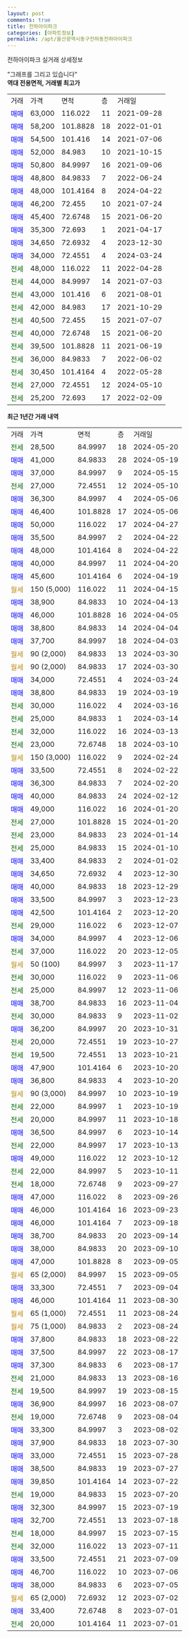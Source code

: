 ```yaml
---
layout: post
comments: true
title: 전하아이파크
categories: [아파트정보]
permalink: /apt/울산광역시동구전하동전하아이파크
---
```


전하아이파크 실거래 상세정보

<script type="text/javascript">
  google.charts.load('current', {'packages':['line', 'corechart']});
  google.charts.setOnLoadCallback(drawChart);

  function drawChart() {
    var data = new google.visualization.DataTable();
    data.addColumn('date', '거래일');
    data.addColumn('number', "매매");
    data.addColumn('number', "전세");
    data.addColumn('number', "전매");

    data.addRows([[new Date(Date.parse("2024-05-20")), null, 28500, null], [new Date(Date.parse("2024-05-19")), 41000, null, null], [new Date(Date.parse("2024-05-15")), 37000, null, null], [new Date(Date.parse("2024-05-10")), null, 27000, null], [new Date(Date.parse("2024-05-06")), 36300, null, null], [new Date(Date.parse("2024-05-06")), 46400, null, null], [new Date(Date.parse("2024-04-27")), 50000, null, null], [new Date(Date.parse("2024-04-22")), 35500, null, null], [new Date(Date.parse("2024-04-22")), 48000, null, null], [new Date(Date.parse("2024-04-20")), 40000, null, null], [new Date(Date.parse("2024-04-19")), 45600, null, null], [new Date(Date.parse("2024-04-15")), null, null, null], [new Date(Date.parse("2024-04-13")), 38900, null, null], [new Date(Date.parse("2024-04-05")), 46000, null, null], [new Date(Date.parse("2024-04-04")), 38800, null, null], [new Date(Date.parse("2024-04-03")), 37700, null, null], [new Date(Date.parse("2024-03-30")), null, null, null], [new Date(Date.parse("2024-03-30")), null, null, null], [new Date(Date.parse("2024-03-24")), 34000, null, null], [new Date(Date.parse("2024-03-19")), 38800, null, null], [new Date(Date.parse("2024-03-16")), null, 30000, null], [new Date(Date.parse("2024-03-14")), null, 25000, null], [new Date(Date.parse("2024-03-13")), null, 32000, null], [new Date(Date.parse("2024-03-10")), null, 23000, null], [new Date(Date.parse("2024-02-24")), null, null, null], [new Date(Date.parse("2024-02-22")), 33500, null, null], [new Date(Date.parse("2024-02-20")), 36300, null, null], [new Date(Date.parse("2024-02-12")), 40000, null, null], [new Date(Date.parse("2024-01-20")), 49000, null, null], [new Date(Date.parse("2024-01-20")), null, 27000, null], [new Date(Date.parse("2024-01-14")), null, 23000, null], [new Date(Date.parse("2024-01-10")), null, 25000, null], [new Date(Date.parse("2024-01-02")), 33400, null, null], [new Date(Date.parse("2023-12-30")), 34650, null, null], [new Date(Date.parse("2023-12-29")), 40000, null, null], [new Date(Date.parse("2023-12-23")), 33500, null, null], [new Date(Date.parse("2023-12-20")), 42500, null, null], [new Date(Date.parse("2023-12-07")), null, 29000, null], [new Date(Date.parse("2023-12-06")), 34000, null, null], [new Date(Date.parse("2023-12-05")), null, 37000, null], [new Date(Date.parse("2023-11-17")), null, null, null], [new Date(Date.parse("2023-11-06")), null, 30000, null], [new Date(Date.parse("2023-11-06")), null, 25000, null], [new Date(Date.parse("2023-11-04")), 38700, null, null], [new Date(Date.parse("2023-11-02")), null, 30000, null], [new Date(Date.parse("2023-10-31")), 36200, null, null], [new Date(Date.parse("2023-10-27")), null, 20000, null], [new Date(Date.parse("2023-10-21")), null, 19500, null], [new Date(Date.parse("2023-10-20")), 47900, null, null], [new Date(Date.parse("2023-10-20")), 36800, null, null], [new Date(Date.parse("2023-10-19")), null, null, null], [new Date(Date.parse("2023-10-19")), null, 22000, null], [new Date(Date.parse("2023-10-18")), null, 20000, null], [new Date(Date.parse("2023-10-14")), 36500, null, null], [new Date(Date.parse("2023-10-13")), null, 22000, null], [new Date(Date.parse("2023-10-12")), 49000, null, null], [new Date(Date.parse("2023-10-11")), null, 22000, null], [new Date(Date.parse("2023-09-27")), null, 18000, null], [new Date(Date.parse("2023-09-26")), 47000, null, null], [new Date(Date.parse("2023-09-23")), 46000, null, null], [new Date(Date.parse("2023-09-18")), 46000, null, null], [new Date(Date.parse("2023-09-14")), 38700, null, null], [new Date(Date.parse("2023-09-10")), 38000, null, null], [new Date(Date.parse("2023-09-05")), 47000, null, null], [new Date(Date.parse("2023-09-05")), null, null, null], [new Date(Date.parse("2023-09-04")), 33300, null, null], [new Date(Date.parse("2023-08-30")), 46000, null, null], [new Date(Date.parse("2023-08-24")), null, null, null], [new Date(Date.parse("2023-08-24")), null, null, null], [new Date(Date.parse("2023-08-22")), 37800, null, null], [new Date(Date.parse("2023-08-17")), 37500, null, null], [new Date(Date.parse("2023-08-17")), 37300, null, null], [new Date(Date.parse("2023-08-16")), null, 21000, null], [new Date(Date.parse("2023-08-15")), null, 19500, null], [new Date(Date.parse("2023-08-07")), 36900, null, null], [new Date(Date.parse("2023-08-04")), null, 19000, null], [new Date(Date.parse("2023-08-02")), 33300, null, null], [new Date(Date.parse("2023-07-30")), 37900, null, null], [new Date(Date.parse("2023-07-28")), 33000, null, null], [new Date(Date.parse("2023-07-27")), 38500, null, null], [new Date(Date.parse("2023-07-22")), 39850, null, null], [new Date(Date.parse("2023-07-20")), null, 19000, null], [new Date(Date.parse("2023-07-19")), 32300, null, null], [new Date(Date.parse("2023-07-18")), 32700, null, null], [new Date(Date.parse("2023-07-15")), null, 18000, null], [new Date(Date.parse("2023-07-11")), null, 32000, null], [new Date(Date.parse("2023-07-09")), 33500, null, null], [new Date(Date.parse("2023-07-06")), 46700, null, null], [new Date(Date.parse("2023-07-05")), 38000, null, null], [new Date(Date.parse("2023-07-02")), null, null, null], [new Date(Date.parse("2023-07-01")), 33400, null, null], [new Date(Date.parse("2023-07-01")), null, 20000, null]]);

    var options = {
      hAxis: {
        format: 'yyyy/MM/dd'
      },    
      lineWidth: 0,
      pointsVisible: true,    
      title: '최근 1년간 유형별 실거래가 분포',
      legend: { position: 'bottom' }
    };

    var formatter = new google.visualization.NumberFormat({pattern:'###,###'} );
    formatter.format(data, 1);
    formatter.format(data, 2);
    
    setTimeout(function() {
        var chart = new google.visualization.LineChart(document.getElementById('columnchart_material'));
        chart.draw(data, (options));
        document.getElementById('loading').style.display = 'none';
    }, 200);
  }
</script>


<div id="loading" style="z-index:20; display: block; margin-left: 0px">"그래프를 그리고 있습니다"</div>
<div id="columnchart_material" style="width: 95%; margin-left: 0px; display: block"></div>
<!-- contents start -->
<b>역대 전용면적, 거래별 최고가</b>
<table class="sortable">
    <tr>
      <td>거래</td>
      <td>가격</td>
      <td>면적</td>
      <td>층</td>
      <td>거래일</td>
    </tr>
        <tr>
          <td><a style="color: blue">매매</a></td>
          <td>63,000</td>
          <td>116.022</td>
          <td>11</td>
          <td>2021-09-28</td>
        </tr>            <tr>
          <td><a style="color: blue">매매</a></td>
          <td>58,200</td>
          <td>101.8828</td>
          <td>18</td>
          <td>2022-01-01</td>
        </tr>            <tr>
          <td><a style="color: blue">매매</a></td>
          <td>54,500</td>
          <td>101.416</td>
          <td>14</td>
          <td>2021-07-06</td>
        </tr>            <tr>
          <td><a style="color: blue">매매</a></td>
          <td>52,000</td>
          <td>84.983</td>
          <td>10</td>
          <td>2021-10-15</td>
        </tr>            <tr>
          <td><a style="color: blue">매매</a></td>
          <td>50,800</td>
          <td>84.9997</td>
          <td>16</td>
          <td>2021-09-06</td>
        </tr>            <tr>
          <td><a style="color: blue">매매</a></td>
          <td>48,800</td>
          <td>84.9833</td>
          <td>7</td>
          <td>2022-06-24</td>
        </tr>            <tr>
          <td><a style="color: blue">매매</a></td>
          <td>48,000</td>
          <td>101.4164</td>
          <td>8</td>
          <td>2024-04-22</td>
        </tr>            <tr>
          <td><a style="color: blue">매매</a></td>
          <td>46,200</td>
          <td>72.455</td>
          <td>10</td>
          <td>2021-07-24</td>
        </tr>            <tr>
          <td><a style="color: blue">매매</a></td>
          <td>45,400</td>
          <td>72.6748</td>
          <td>15</td>
          <td>2021-06-20</td>
        </tr>            <tr>
          <td><a style="color: blue">매매</a></td>
          <td>35,300</td>
          <td>72.693</td>
          <td>1</td>
          <td>2021-04-17</td>
        </tr>            <tr>
          <td><a style="color: blue">매매</a></td>
          <td>34,650</td>
          <td>72.6932</td>
          <td>4</td>
          <td>2023-12-30</td>
        </tr>            <tr>
          <td><a style="color: blue">매매</a></td>
          <td>34,000</td>
          <td>72.4551</td>
          <td>4</td>
          <td>2024-03-24</td>
        </tr>        
        <tr>
              <td><a style="color: darkgreen">전세</a></td>
              <td>48,000</td>
              <td>116.022</td>
              <td>11</td>
              <td>2022-04-28</td>
            </tr>            <tr>
              <td><a style="color: darkgreen">전세</a></td>
              <td>44,000</td>
              <td>84.9997</td>
              <td>14</td>
              <td>2021-07-03</td>
            </tr>            <tr>
              <td><a style="color: darkgreen">전세</a></td>
              <td>43,000</td>
              <td>101.416</td>
              <td>6</td>
              <td>2021-08-01</td>
            </tr>            <tr>
              <td><a style="color: darkgreen">전세</a></td>
              <td>42,000</td>
              <td>84.983</td>
              <td>17</td>
              <td>2021-10-29</td>
            </tr>            <tr>
              <td><a style="color: darkgreen">전세</a></td>
              <td>40,500</td>
              <td>72.455</td>
              <td>15</td>
              <td>2021-07-07</td>
            </tr>            <tr>
              <td><a style="color: darkgreen">전세</a></td>
              <td>40,000</td>
              <td>72.6748</td>
              <td>15</td>
              <td>2021-06-20</td>
            </tr>            <tr>
              <td><a style="color: darkgreen">전세</a></td>
              <td>39,500</td>
              <td>101.8828</td>
              <td>11</td>
              <td>2021-06-19</td>
            </tr>            <tr>
              <td><a style="color: darkgreen">전세</a></td>
              <td>36,000</td>
              <td>84.9833</td>
              <td>7</td>
              <td>2022-06-02</td>
            </tr>            <tr>
              <td><a style="color: darkgreen">전세</a></td>
              <td>30,450</td>
              <td>101.4164</td>
              <td>4</td>
              <td>2022-05-28</td>
            </tr>            <tr>
              <td><a style="color: darkgreen">전세</a></td>
              <td>27,000</td>
              <td>72.4551</td>
              <td>12</td>
              <td>2024-05-10</td>
            </tr>            <tr>
              <td><a style="color: darkgreen">전세</a></td>
              <td>25,200</td>
              <td>72.693</td>
              <td>17</td>
              <td>2022-02-09</td>
            </tr>        
    
</table>

<b>최근 1년간 거래 내역</b>

<table class="sortable">
    <tr>
      <td>거래</td>
      <td>가격</td>
      <td>면적</td>
      <td>층</td>
      <td>거래일</td>
    </tr>
    <tr>
      <td><a style="color: darkgreen">전세</a></td>
      <td>28,500</td>
      <td>84.9997</td>
      <td>18</td>
      <td>2024-05-20</td>
    </tr>          <tr>
      <td><a style="color: blue">매매</a></td>
      <td>41,000</td>
      <td>84.9833</td>
      <td>28</td>
      <td>2024-05-19</td>
    </tr>          <tr>
      <td><a style="color: blue">매매</a></td>
      <td>37,000</td>
      <td>84.9997</td>
      <td>9</td>
      <td>2024-05-15</td>
    </tr>          <tr>
      <td><a style="color: darkgreen">전세</a></td>
      <td>27,000</td>
      <td>72.4551</td>
      <td>12</td>
      <td>2024-05-10</td>
    </tr>          <tr>
      <td><a style="color: blue">매매</a></td>
      <td>36,300</td>
      <td>84.9997</td>
      <td>4</td>
      <td>2024-05-06</td>
    </tr>          <tr>
      <td><a style="color: blue">매매</a></td>
      <td>46,400</td>
      <td>101.8828</td>
      <td>17</td>
      <td>2024-05-06</td>
    </tr>          <tr>
      <td><a style="color: blue">매매</a></td>
      <td>50,000</td>
      <td>116.022</td>
      <td>17</td>
      <td>2024-04-27</td>
    </tr>          <tr>
      <td><a style="color: blue">매매</a></td>
      <td>35,500</td>
      <td>84.9997</td>
      <td>2</td>
      <td>2024-04-22</td>
    </tr>          <tr>
      <td><a style="color: blue">매매</a></td>
      <td>48,000</td>
      <td>101.4164</td>
      <td>8</td>
      <td>2024-04-22</td>
    </tr>          <tr>
      <td><a style="color: blue">매매</a></td>
      <td>40,000</td>
      <td>84.9997</td>
      <td>11</td>
      <td>2024-04-20</td>
    </tr>          <tr>
      <td><a style="color: blue">매매</a></td>
      <td>45,600</td>
      <td>101.4164</td>
      <td>6</td>
      <td>2024-04-19</td>
    </tr>          <tr>
      <td><a style="color: darkgoldenrod">월세</a></td>
      <td>150 (5,000)</td>
      <td>116.022</td>
      <td>11</td>
      <td>2024-04-15</td>
    </tr>          <tr>
      <td><a style="color: blue">매매</a></td>
      <td>38,900</td>
      <td>84.9833</td>
      <td>10</td>
      <td>2024-04-13</td>
    </tr>          <tr>
      <td><a style="color: blue">매매</a></td>
      <td>46,000</td>
      <td>101.8828</td>
      <td>16</td>
      <td>2024-04-05</td>
    </tr>          <tr>
      <td><a style="color: blue">매매</a></td>
      <td>38,800</td>
      <td>84.9833</td>
      <td>14</td>
      <td>2024-04-04</td>
    </tr>          <tr>
      <td><a style="color: blue">매매</a></td>
      <td>37,700</td>
      <td>84.9997</td>
      <td>18</td>
      <td>2024-04-03</td>
    </tr>          <tr>
      <td><a style="color: darkgoldenrod">월세</a></td>
      <td>90 (2,000)</td>
      <td>84.9833</td>
      <td>13</td>
      <td>2024-03-30</td>
    </tr>          <tr>
      <td><a style="color: darkgoldenrod">월세</a></td>
      <td>90 (2,000)</td>
      <td>84.9833</td>
      <td>17</td>
      <td>2024-03-30</td>
    </tr>          <tr>
      <td><a style="color: blue">매매</a></td>
      <td>34,000</td>
      <td>72.4551</td>
      <td>4</td>
      <td>2024-03-24</td>
    </tr>          <tr>
      <td><a style="color: blue">매매</a></td>
      <td>38,800</td>
      <td>84.9833</td>
      <td>19</td>
      <td>2024-03-19</td>
    </tr>          <tr>
      <td><a style="color: darkgreen">전세</a></td>
      <td>30,000</td>
      <td>116.022</td>
      <td>4</td>
      <td>2024-03-16</td>
    </tr>          <tr>
      <td><a style="color: darkgreen">전세</a></td>
      <td>25,000</td>
      <td>84.9833</td>
      <td>1</td>
      <td>2024-03-14</td>
    </tr>          <tr>
      <td><a style="color: darkgreen">전세</a></td>
      <td>32,000</td>
      <td>116.022</td>
      <td>16</td>
      <td>2024-03-13</td>
    </tr>          <tr>
      <td><a style="color: darkgreen">전세</a></td>
      <td>23,000</td>
      <td>72.6748</td>
      <td>18</td>
      <td>2024-03-10</td>
    </tr>          <tr>
      <td><a style="color: darkgoldenrod">월세</a></td>
      <td>150 (3,000)</td>
      <td>116.022</td>
      <td>9</td>
      <td>2024-02-24</td>
    </tr>          <tr>
      <td><a style="color: blue">매매</a></td>
      <td>33,500</td>
      <td>72.4551</td>
      <td>8</td>
      <td>2024-02-22</td>
    </tr>          <tr>
      <td><a style="color: blue">매매</a></td>
      <td>36,300</td>
      <td>84.9833</td>
      <td>7</td>
      <td>2024-02-20</td>
    </tr>          <tr>
      <td><a style="color: blue">매매</a></td>
      <td>40,000</td>
      <td>84.9833</td>
      <td>24</td>
      <td>2024-02-12</td>
    </tr>          <tr>
      <td><a style="color: blue">매매</a></td>
      <td>49,000</td>
      <td>116.022</td>
      <td>16</td>
      <td>2024-01-20</td>
    </tr>          <tr>
      <td><a style="color: darkgreen">전세</a></td>
      <td>27,000</td>
      <td>101.8828</td>
      <td>15</td>
      <td>2024-01-20</td>
    </tr>          <tr>
      <td><a style="color: darkgreen">전세</a></td>
      <td>23,000</td>
      <td>84.9833</td>
      <td>23</td>
      <td>2024-01-14</td>
    </tr>          <tr>
      <td><a style="color: darkgreen">전세</a></td>
      <td>25,000</td>
      <td>84.9833</td>
      <td>15</td>
      <td>2024-01-10</td>
    </tr>          <tr>
      <td><a style="color: blue">매매</a></td>
      <td>33,400</td>
      <td>84.9833</td>
      <td>2</td>
      <td>2024-01-02</td>
    </tr>          <tr>
      <td><a style="color: blue">매매</a></td>
      <td>34,650</td>
      <td>72.6932</td>
      <td>4</td>
      <td>2023-12-30</td>
    </tr>          <tr>
      <td><a style="color: blue">매매</a></td>
      <td>40,000</td>
      <td>84.9833</td>
      <td>18</td>
      <td>2023-12-29</td>
    </tr>          <tr>
      <td><a style="color: blue">매매</a></td>
      <td>33,500</td>
      <td>84.9997</td>
      <td>3</td>
      <td>2023-12-23</td>
    </tr>          <tr>
      <td><a style="color: blue">매매</a></td>
      <td>42,500</td>
      <td>101.4164</td>
      <td>2</td>
      <td>2023-12-20</td>
    </tr>          <tr>
      <td><a style="color: darkgreen">전세</a></td>
      <td>29,000</td>
      <td>116.022</td>
      <td>6</td>
      <td>2023-12-07</td>
    </tr>          <tr>
      <td><a style="color: blue">매매</a></td>
      <td>34,000</td>
      <td>84.9997</td>
      <td>4</td>
      <td>2023-12-06</td>
    </tr>          <tr>
      <td><a style="color: darkgreen">전세</a></td>
      <td>37,000</td>
      <td>116.022</td>
      <td>20</td>
      <td>2023-12-05</td>
    </tr>          <tr>
      <td><a style="color: darkgoldenrod">월세</a></td>
      <td>50 (100)</td>
      <td>84.9997</td>
      <td>3</td>
      <td>2023-11-17</td>
    </tr>          <tr>
      <td><a style="color: darkgreen">전세</a></td>
      <td>30,000</td>
      <td>116.022</td>
      <td>9</td>
      <td>2023-11-06</td>
    </tr>          <tr>
      <td><a style="color: darkgreen">전세</a></td>
      <td>25,000</td>
      <td>84.9997</td>
      <td>12</td>
      <td>2023-11-06</td>
    </tr>          <tr>
      <td><a style="color: blue">매매</a></td>
      <td>38,700</td>
      <td>84.9833</td>
      <td>16</td>
      <td>2023-11-04</td>
    </tr>          <tr>
      <td><a style="color: darkgreen">전세</a></td>
      <td>30,000</td>
      <td>84.9833</td>
      <td>9</td>
      <td>2023-11-02</td>
    </tr>          <tr>
      <td><a style="color: blue">매매</a></td>
      <td>36,200</td>
      <td>84.9997</td>
      <td>20</td>
      <td>2023-10-31</td>
    </tr>          <tr>
      <td><a style="color: darkgreen">전세</a></td>
      <td>20,000</td>
      <td>72.4551</td>
      <td>19</td>
      <td>2023-10-27</td>
    </tr>          <tr>
      <td><a style="color: darkgreen">전세</a></td>
      <td>19,500</td>
      <td>72.4551</td>
      <td>13</td>
      <td>2023-10-21</td>
    </tr>          <tr>
      <td><a style="color: blue">매매</a></td>
      <td>47,900</td>
      <td>101.4164</td>
      <td>6</td>
      <td>2023-10-20</td>
    </tr>          <tr>
      <td><a style="color: blue">매매</a></td>
      <td>36,800</td>
      <td>84.9833</td>
      <td>4</td>
      <td>2023-10-20</td>
    </tr>          <tr>
      <td><a style="color: darkgoldenrod">월세</a></td>
      <td>90 (3,000)</td>
      <td>84.9997</td>
      <td>10</td>
      <td>2023-10-19</td>
    </tr>          <tr>
      <td><a style="color: darkgreen">전세</a></td>
      <td>22,000</td>
      <td>84.9997</td>
      <td>1</td>
      <td>2023-10-19</td>
    </tr>          <tr>
      <td><a style="color: darkgreen">전세</a></td>
      <td>20,000</td>
      <td>84.9997</td>
      <td>11</td>
      <td>2023-10-18</td>
    </tr>          <tr>
      <td><a style="color: blue">매매</a></td>
      <td>36,500</td>
      <td>84.9997</td>
      <td>6</td>
      <td>2023-10-14</td>
    </tr>          <tr>
      <td><a style="color: darkgreen">전세</a></td>
      <td>22,000</td>
      <td>84.9997</td>
      <td>17</td>
      <td>2023-10-13</td>
    </tr>          <tr>
      <td><a style="color: blue">매매</a></td>
      <td>49,000</td>
      <td>116.022</td>
      <td>12</td>
      <td>2023-10-12</td>
    </tr>          <tr>
      <td><a style="color: darkgreen">전세</a></td>
      <td>22,000</td>
      <td>84.9997</td>
      <td>5</td>
      <td>2023-10-11</td>
    </tr>          <tr>
      <td><a style="color: darkgreen">전세</a></td>
      <td>18,000</td>
      <td>72.6748</td>
      <td>9</td>
      <td>2023-09-27</td>
    </tr>          <tr>
      <td><a style="color: blue">매매</a></td>
      <td>47,000</td>
      <td>116.022</td>
      <td>8</td>
      <td>2023-09-26</td>
    </tr>          <tr>
      <td><a style="color: blue">매매</a></td>
      <td>46,000</td>
      <td>101.4164</td>
      <td>16</td>
      <td>2023-09-23</td>
    </tr>          <tr>
      <td><a style="color: blue">매매</a></td>
      <td>46,000</td>
      <td>101.4164</td>
      <td>7</td>
      <td>2023-09-18</td>
    </tr>          <tr>
      <td><a style="color: blue">매매</a></td>
      <td>38,700</td>
      <td>84.9833</td>
      <td>20</td>
      <td>2023-09-14</td>
    </tr>          <tr>
      <td><a style="color: blue">매매</a></td>
      <td>38,000</td>
      <td>84.9833</td>
      <td>20</td>
      <td>2023-09-10</td>
    </tr>          <tr>
      <td><a style="color: blue">매매</a></td>
      <td>47,000</td>
      <td>101.8828</td>
      <td>8</td>
      <td>2023-09-05</td>
    </tr>          <tr>
      <td><a style="color: darkgoldenrod">월세</a></td>
      <td>65 (2,000)</td>
      <td>84.9997</td>
      <td>15</td>
      <td>2023-09-05</td>
    </tr>          <tr>
      <td><a style="color: blue">매매</a></td>
      <td>33,300</td>
      <td>72.4551</td>
      <td>7</td>
      <td>2023-09-04</td>
    </tr>          <tr>
      <td><a style="color: blue">매매</a></td>
      <td>46,000</td>
      <td>101.4164</td>
      <td>11</td>
      <td>2023-08-30</td>
    </tr>          <tr>
      <td><a style="color: darkgoldenrod">월세</a></td>
      <td>65 (1,000)</td>
      <td>72.4551</td>
      <td>11</td>
      <td>2023-08-24</td>
    </tr>          <tr>
      <td><a style="color: darkgoldenrod">월세</a></td>
      <td>75 (1,000)</td>
      <td>84.9833</td>
      <td>2</td>
      <td>2023-08-24</td>
    </tr>          <tr>
      <td><a style="color: blue">매매</a></td>
      <td>37,800</td>
      <td>84.9833</td>
      <td>18</td>
      <td>2023-08-22</td>
    </tr>          <tr>
      <td><a style="color: blue">매매</a></td>
      <td>37,500</td>
      <td>84.9997</td>
      <td>22</td>
      <td>2023-08-17</td>
    </tr>          <tr>
      <td><a style="color: blue">매매</a></td>
      <td>37,300</td>
      <td>84.9833</td>
      <td>6</td>
      <td>2023-08-17</td>
    </tr>          <tr>
      <td><a style="color: darkgreen">전세</a></td>
      <td>21,000</td>
      <td>84.9833</td>
      <td>13</td>
      <td>2023-08-16</td>
    </tr>          <tr>
      <td><a style="color: darkgreen">전세</a></td>
      <td>19,500</td>
      <td>84.9997</td>
      <td>19</td>
      <td>2023-08-15</td>
    </tr>          <tr>
      <td><a style="color: blue">매매</a></td>
      <td>36,900</td>
      <td>84.9997</td>
      <td>16</td>
      <td>2023-08-07</td>
    </tr>          <tr>
      <td><a style="color: darkgreen">전세</a></td>
      <td>19,000</td>
      <td>72.6748</td>
      <td>9</td>
      <td>2023-08-04</td>
    </tr>          <tr>
      <td><a style="color: blue">매매</a></td>
      <td>33,300</td>
      <td>84.9997</td>
      <td>3</td>
      <td>2023-08-02</td>
    </tr>          <tr>
      <td><a style="color: blue">매매</a></td>
      <td>37,900</td>
      <td>84.9833</td>
      <td>18</td>
      <td>2023-07-30</td>
    </tr>          <tr>
      <td><a style="color: blue">매매</a></td>
      <td>33,000</td>
      <td>72.4551</td>
      <td>15</td>
      <td>2023-07-28</td>
    </tr>          <tr>
      <td><a style="color: blue">매매</a></td>
      <td>38,500</td>
      <td>84.9833</td>
      <td>19</td>
      <td>2023-07-27</td>
    </tr>          <tr>
      <td><a style="color: blue">매매</a></td>
      <td>39,850</td>
      <td>101.4164</td>
      <td>14</td>
      <td>2023-07-22</td>
    </tr>          <tr>
      <td><a style="color: darkgreen">전세</a></td>
      <td>19,000</td>
      <td>84.9833</td>
      <td>15</td>
      <td>2023-07-20</td>
    </tr>          <tr>
      <td><a style="color: blue">매매</a></td>
      <td>32,300</td>
      <td>84.9997</td>
      <td>15</td>
      <td>2023-07-19</td>
    </tr>          <tr>
      <td><a style="color: blue">매매</a></td>
      <td>32,700</td>
      <td>72.4551</td>
      <td>13</td>
      <td>2023-07-18</td>
    </tr>          <tr>
      <td><a style="color: darkgreen">전세</a></td>
      <td>18,000</td>
      <td>84.9997</td>
      <td>15</td>
      <td>2023-07-15</td>
    </tr>          <tr>
      <td><a style="color: darkgreen">전세</a></td>
      <td>32,000</td>
      <td>116.022</td>
      <td>13</td>
      <td>2023-07-11</td>
    </tr>          <tr>
      <td><a style="color: blue">매매</a></td>
      <td>33,500</td>
      <td>72.4551</td>
      <td>21</td>
      <td>2023-07-09</td>
    </tr>          <tr>
      <td><a style="color: blue">매매</a></td>
      <td>46,700</td>
      <td>116.022</td>
      <td>10</td>
      <td>2023-07-06</td>
    </tr>          <tr>
      <td><a style="color: blue">매매</a></td>
      <td>38,000</td>
      <td>84.9833</td>
      <td>6</td>
      <td>2023-07-05</td>
    </tr>          <tr>
      <td><a style="color: darkgoldenrod">월세</a></td>
      <td>65 (2,000)</td>
      <td>72.6932</td>
      <td>12</td>
      <td>2023-07-02</td>
    </tr>          <tr>
      <td><a style="color: blue">매매</a></td>
      <td>33,400</td>
      <td>72.6748</td>
      <td>8</td>
      <td>2023-07-01</td>
    </tr>          <tr>
      <td><a style="color: darkgreen">전세</a></td>
      <td>20,000</td>
      <td>101.4164</td>
      <td>11</td>
      <td>2023-07-01</td>
    </tr>      </table>
<!-- contents end -->    

